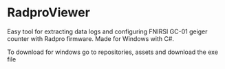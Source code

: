 # RadproViewer
Easy tool for extracting data logs and configuring FNIRSI GC-01 geiger counter with Radpro firmware. Made for Windows with C#.

To download for windows go to repositories, assets and download the exe file
